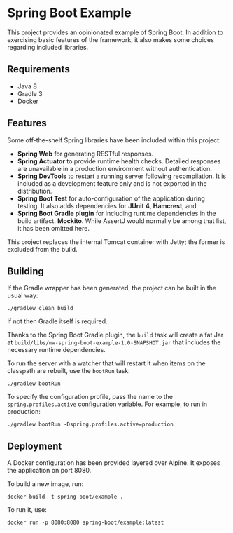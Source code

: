 Spring Boot Example
===================

This project provides an opinionated example of Spring Boot. In addition to
exercising basic features of the framework, it also makes some choices
regarding included libraries.

Requirements
------------

* Java 8
* Gradle 3
* Docker

Features
--------

Some off-the-shelf Spring libraries have been included within this project:

* **Spring Web** for generating RESTful responses.
* **Spring Actuator** to provide runtime health checks. Detailed responses are
unavailable in a production environment without authentication.
* **Spring DevTools** to restart a running server following recompilation. It
is included as a development feature only and is not exported in the
distribution. 
* **Spring Boot Test** for auto-configuration of the application during
testing. It also adds dependencies for **JUnit 4**, **Hamcrest**, and
* **Spring Boot Gradle plugin** for including runtime dependencies in the build
artifact.
**Mockito**. While AssertJ would normally be among that list, it has been
omitted here.

This project replaces the internal Tomcat container with Jetty; the former is
excluded from the build.

Building
--------

If the Gradle wrapper has been generated, the project can be built in the usual
way:

```./gradlew clean build```

If not then Gradle itself is required.

Thanks to the Spring Boot Gradle plugin, the `build` task will create a fat Jar
at `build/libs/mw-spring-boot-example-1.0-SNAPSHOT.jar` that includes the
necessary runtime dependencies.

To run the server with a watcher that will restart it when items on the
classpath are rebuilt, use the `bootRun` task:

```./gradlew bootRun```

To specify the configuration profile, pass the name to the
`spring.profiles.active` configuration variable. For example, to run in
production:

```./gradlew bootRun -Dspring.profiles.active=production```

Deployment
----------

A Docker configuration has been provided layered over Alpine. It exposes the
application on port 8080.

To build a new image, run:

```docker build -t spring-boot/example .```

To run it, use:

```docker run -p 8080:8080 spring-boot/example:latest```
